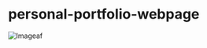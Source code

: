 # personal-portfolio-webpage











![Image](https://github.com/user-attachments/assets/7e963f15-97e8-4089-817f-f8158897d2)af
